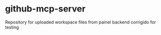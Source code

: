 # github-mcp-server
Repository for uploaded workspace files from painel backend corrigido for testing
